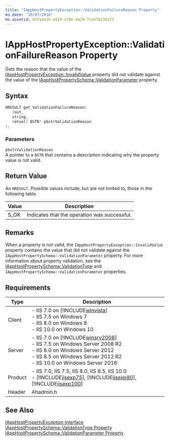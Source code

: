 ```yaml
---
title: "IAppHostPropertyException::ValidationFailureReason Property"
ms.date: "10/07/2016"
ms.assetid: 02fada1b-ad19-af0e-6e28-7ceb7b136af3
---
```

# IAppHostPropertyException::ValidationFailureReason Property
Gets the reason that the value of the [IAppHostPropertyException::InvalidValue](../../web-development-reference/native-code-api-reference/iapphostpropertyexception-invalidvalue-method.md) property did not validate against the value of the [IAppHostPropertySchema::ValidationParameter](../../web-development-reference/native-code-api-reference/iapphostpropertyschema-validationparameter-property.md) property.  
  
## Syntax  
  
```cpp  
HRESULT get_ValidationFailureReason(  
   [out,  
   string,  
   retval] BSTR* pbstrValidationReason  
);  
```  
  
### Parameters  
 `pbstrValidationReason`  
 A pointer to a `BSTR` that contains a description indicating why the property value is not valid.  
  
## Return Value  
 An `HRESULT`. Possible values include, but are not limited to, those in the following table.  
  
|Value|Description|  
|-----------|-----------------|  
|S_OK|Indicates that the operation was successful.|  
  
## Remarks  
 When a property is not valid, the `IAppHostPropertyException::InvalidValue` property contains the value that did not validate against the `IAppHostPropertySchema::ValidationParameter` property. For more information about property validation, see the [IAppHostPropertySchema::ValidationType](../../web-development-reference/native-code-api-reference/iapphostpropertyschema-validationtype-property.md) and `IAppHostPropertySchema::ValidationParameter` properties.  
  
## Requirements  
  
|Type|Description|  
|----------|-----------------|  
|Client|-   IIS 7.0 on [!INCLUDE[winvista](../../wmi-provider/includes/winvista-md.md)]<br />-   IIS 7.5 on Windows 7<br />-   IIS 8.0 on Windows 8<br />-   IIS 10.0 on Windows 10|  
|Server|-   IIS 7.0 on [!INCLUDE[winsrv2008](../../wmi-provider/includes/winsrv2008-md.md)]<br />-   IIS 7.5 on Windows Server 2008 R2<br />-   IIS 8.0 on Windows Server 2012<br />-   IIS 8.5 on Windows Server 2012 R2<br />-   IIS 10.0 on Windows Server 2016|  
|Product|-   IIS 7.0, IIS 7.5, IIS 8.0, IIS 8.5, IIS 10.0<br />-   [!INCLUDE[iisexp75](../../web-development-reference/native-code-api-reference/includes/iisexp75-md.md)], [!INCLUDE[iisexp80](../../web-development-reference/native-code-api-reference/includes/iisexp80-md.md)], [!INCLUDE[iisexp100](../../web-development-reference/native-code-api-reference/includes/iisexp100-md.md)]|  
|Header|Ahadmin.h|  
  
## See Also  
 [IAppHostPropertyException Interface](../../web-development-reference/native-code-api-reference/iapphostpropertyexception-interface.md)
 [IAppHostPropertySchema::ValidationType Property](../../web-development-reference/native-code-api-reference/iapphostpropertyschema-validationtype-property.md)
 [IAppHostPropertySchema::ValidationParameter Property](../../web-development-reference/native-code-api-reference/iapphostpropertyschema-validationparameter-property.md)
